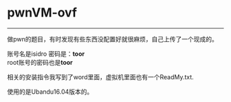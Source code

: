 # pwnVM-ovf
****
做pwn的题目，有时发现有些东西没配置好就很麻烦，自己上传了一个现成的。

账号名是isidro 密码是：**toor** 
</br>
root账号的密码也是**toor**

相关的安装指令我写到了word里面，虚拟机里面也有一个ReadMy.txt.

使用的是Ubandu16.04版本的。

